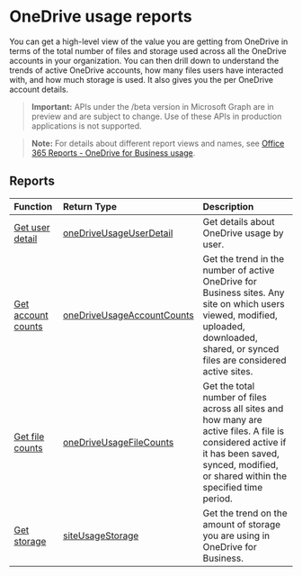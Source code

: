 # OneDrive usage reports

You can get a high-level view of the value you are getting from OneDrive in terms of the total number of files and storage used across all the OneDrive accounts in your organization. You can then drill down to understand the trends of active OneDrive accounts, how many files users have interacted with, and how much storage is used. It also gives you the per OneDrive account details.

> **Important:** APIs under the /beta version in Microsoft Graph are in preview and are subject to change. Use of these APIs in production applications is not supported.

> **Note:** For details about different report views and names, see [Office 365 Reports - OneDrive for Business usage](https://support.office.com/client/OneDrive-for-Business-usage-0de3b312-c4e8-4e4b-a02d-32b2f726a680).

## Reports

| Function                                 | Return Type                              | Description                              |
| :--------------------------------------- | :--------------------------------------- | :--------------------------------------- |
| [Get user detail](../api/reportroot_onedriveusageuserdetail.md) | [oneDriveUsageUserDetail](../api/reportroot_onedriveusageuserdetail.md#response) | Get details about OneDrive usage by user. |
| [Get account counts](../api/reportroot_onedriveusageaccountcounts.md) | [oneDriveUsageAccountCounts](../api/reportroot_onedriveusageaccountcounts.md#response) | Get the trend in the number of active OneDrive for Business sites. Any site on which users viewed, modified, uploaded, downloaded, shared, or synced files are considered active sites. |
| [Get file counts](../api/reportroot_onedriveusagefilecounts.md) | [oneDriveUsageFileCounts](../api/reportroot_onedriveusagefilecounts.md#response) | Get the total number of files across all sites and how many are active files. A file is considered active if it has been saved, synced, modified, or shared within the specified time period. |
| [Get storage](../api/reportroot_onedriveusagestorage.md) | [siteUsageStorage](../api/reportroot_onedriveusagestorage.md#response) | Get the trend on the amount of storage you are using in OneDrive for Business. |
